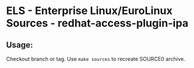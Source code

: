 # ELS - Enterprise Linux/EuroLinux Sources - redhat-access-plugin-ipa
 
## Usage:
  Checkout branch or tag. Use `make sources` to recreate  SOURCE0 archive.
